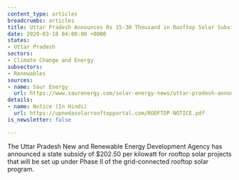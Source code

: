 ```yaml
---
content_type: articles
breadcrumbs: articles
title: Uttar Pradesh Announces Rs 15-30 Thousand in Rooftop Solar Subsidies
date: 2020-03-18 04:00:00 +0000
states:
- Uttar Pradesh
sectors:
- Climate Change and Energy
subsectors:
- Renewables
sources:
- name: Saur Energy
  url: https://www.saurenergy.com/solar-energy-news/uttar-pradesh-announces-rs-15-30-thousand-in-rooftop-solar-subsidies
details:
- name: Notice (In Hindi)
  url: https://upnedasolarrooftopportal.com/ROOFTOP-NOTICE.pdf
is_newsletter: false

---
```

The Uttar Pradesh New and Renewable Energy Development Agency has announced a state subsidy of $202.50 per kilowatt for rooftop solar projects that will be set up under Phase II of the grid-connected rooftop solar program.

